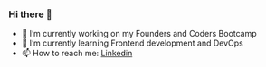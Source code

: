 ### Hi there 👋

- 🔭 I’m currently working on my Founders and Coders Bootcamp
- 🌱 I’m currently learning Frontend development and DevOps
- 📫 How to reach me: [Linkedin](https://www.linkedin.com/in/fearghalkavanagh/)

<!--
**Feargh/Feargh** is a ✨ _special_ ✨ repository because its `README.md` (this file) appears on your GitHub profile.

Here are some ideas to get you started:
- 👯 I’m looking to collaborate on ...
- 🤔 I’m looking for help with ...
- 💬 Ask me about ...
- ⚡ Fun fact: ...
- 😄 Pronouns: He/Him

-->
